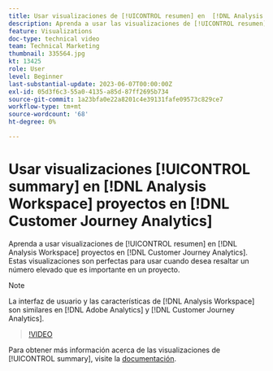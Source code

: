 ```yaml
---
title: Usar visualizaciones de [!UICONTROL resumen] en  [!DNL Analysis Workspace] proyectos
description: Aprenda a usar las visualizaciones de [!UICONTROL resumen] en  [!DNL Analysis Workspace] proyectos en [!DNL Customer Journey Analytics].
feature: Visualizations
doc-type: technical video
team: Technical Marketing
thumbnail: 335564.jpg
kt: 13425
role: User
level: Beginner
last-substantial-update: 2023-06-07T00:00:00Z
exl-id: 05d3f6c3-55a0-4135-a85d-87ff2695b734
source-git-commit: 1a23bfa0e22a8201c4e39131fafe09573c829ce7
workflow-type: tm+mt
source-wordcount: '68'
ht-degree: 0%

---
```


# Usar visualizaciones [!UICONTROL summary] en [!DNL Analysis Workspace] proyectos en [!DNL Customer Journey Analytics]

Aprenda a usar visualizaciones de [!UICONTROL resumen] en [!DNL Analysis Workspace] proyectos en [!DNL Customer Journey Analytics]. Estas visualizaciones son perfectas para usar cuando desea resaltar un número elevado que es importante en un proyecto.

>[!NOTE]
>
>La interfaz de usuario y las características de [!DNL Analysis Workspace] son similares en [!DNL Adobe Analytics] y [!DNL Customer Journey Analytics].

>[!VIDEO](https://video.tv.adobe.com/v/3416887/?quality=12&learn=on&captions=spa)

Para obtener más información acerca de las visualizaciones de [!UICONTROL summary], visite la [documentación](https://experienceleague.adobe.com/docs/analytics-platform/using/cja-workspace/visualizations/summary-number-change.html?lang=es).
